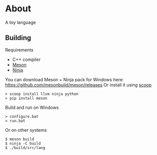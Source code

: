 # About

A toy language

## Building

Requirements

- C++ compiler
- [Meson](https://mesonbuild.com/)
- [Ninja](https://ninja-build.org/)

You can download Meson + Ninja pack for Windows here: https://github.com/mesonbuild/meson/releases
Or install it using [scoop](https://scoop.sh/)

```
> scoop install llvm ninja python
> pip install meson
```

Build and run on Windows

```
> configure.bat
> run.bat
```

Or on other systems

```
$ meson build
$ ninja -C build
$ ./build/src/lang
```
